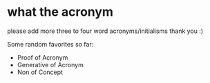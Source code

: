 # what the acronym

please add more three to four word acronyms/initialisms thank you :)

Some random favorites so far:

- Proof of Acronym
- Generative of Acronym
- Non of Concept